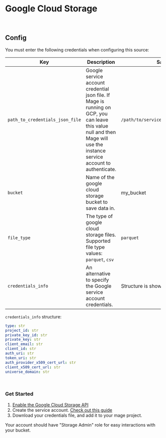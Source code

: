 # Google Cloud Storage

<br />

## Config

You must enter the following credentials when configuring this source:

| Key                             | Description                                                                                                                                                                | Sample value                                
|---------------------------------|----------------------------------------------------------------------------------------------------------------------------------------------------------------------------|---------------------------------------------|
| `path_to_credentials_json_file` | Google service account credential json file. If Mage is running on GCP, you can leave this value null and then Mage will use the instance service account to authenticate. | `/path/to/service_account_credentials.json` |
| `bucket`                        | Name of the google cloud storage bucket to save data in.                                                                                                                   | my_bucket                                   |
| `file_type`                     | The type of google cloud storage files. Supported file type values: `parquet`, `csv`                                                                                       | `parquet`                                   |
| `credentials_info`              | An alternative to specify the Google service account credentials.                                                                                                          | Structure is shown below                    | 


`credentials_info` structure:
```yaml
type: str
project_id: str
private_key_id: str
private_key: str
client_email: str
client_id: str
auth_uri: str
token_uri: str
auth_provider_x509_cert_url: str
client_x509_cert_url: str
universe_domain: str
```

<br />


### Get Started
1. [Enable the Google Cloud Storage API](https://console.cloud.google.com/flows/enableapi?apiid=storage-api.googleapis.com)
2. Create the service account. [Check out this guide](https://cloud.google.com/iam/docs/service-accounts-create)
3. Download your credentials file, and add it to your mage project.

Your account should have "Storage Admin" role for easy interactions with your bucket.
